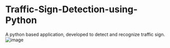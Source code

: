 # Traffic-Sign-Detection-using-Python
A python based application, developed to detect and recognize traffic sign. 
![image](https://user-images.githubusercontent.com/81695985/224917078-f03047c1-c151-4b99-97ec-486c63626d54.png)

